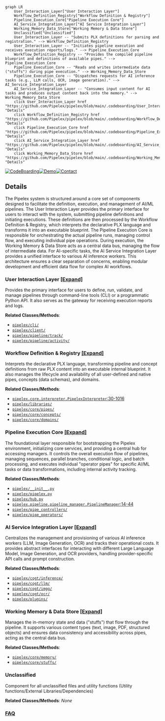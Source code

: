 ```mermaid
graph LR
    User_Interaction_Layer["User Interaction Layer"]
    Workflow_Definition_Registry["Workflow Definition & Registry"]
    Pipeline_Execution_Core["Pipeline Execution Core"]
    AI_Service_Integration_Layer["AI Service Integration Layer"]
    Working_Memory_Data_Store["Working Memory & Data Store"]
    Unclassified["Unclassified"]
    User_Interaction_Layer -- "Submits PLX definitions for parsing and registration." --> Workflow_Definition_Registry
    User_Interaction_Layer -- "Initiates pipeline execution and receives execution reports/logs." --> Pipeline_Execution_Core
    Workflow_Definition_Registry -- "Provides the compiled pipeline blueprint and definitions of available pipes." --> Pipeline_Execution_Core
    Pipeline_Execution_Core -- "Reads and writes intermediate data ("stuffs") during pipe execution." --> Working_Memory_Data_Store
    Pipeline_Execution_Core -- "Dispatches requests for AI inference tasks (e.g., LLM calls, OCR, image generation)." --> AI_Service_Integration_Layer
    AI_Service_Integration_Layer -- "Consumes input content for AI tasks and produces output content back into the memory." --> Working_Memory_Data_Store
    click User_Interaction_Layer href "https://github.com/Pipelex/pipelex/blob/main/.codeboarding/User_Interaction_Layer.md" "Details"
    click Workflow_Definition_Registry href "https://github.com/Pipelex/pipelex/blob/main/.codeboarding/Workflow_Definition_Registry.md" "Details"
    click Pipeline_Execution_Core href "https://github.com/Pipelex/pipelex/blob/main/.codeboarding/Pipeline_Execution_Core.md" "Details"
    click AI_Service_Integration_Layer href "https://github.com/Pipelex/pipelex/blob/main/.codeboarding/AI_Service_Integration_Layer.md" "Details"
    click Working_Memory_Data_Store href "https://github.com/Pipelex/pipelex/blob/main/.codeboarding/Working_Memory_Data_Store.md" "Details"
```

[![CodeBoarding](https://img.shields.io/badge/Generated%20by-CodeBoarding-9cf?style=flat-square)](https://github.com/CodeBoarding/CodeBoarding)[![Demo](https://img.shields.io/badge/Try%20our-Demo-blue?style=flat-square)](https://www.codeboarding.org/diagrams)[![Contact](https://img.shields.io/badge/Contact%20us%20-%20contact@codeboarding.org-lightgrey?style=flat-square)](mailto:contact@codeboarding.org)

## Details

The Pipelex system is structured around a core set of components designed to facilitate the definition, execution, and management of AI/ML pipelines. The User Interaction Layer provides the primary interface for users to interact with the system, submitting pipeline definitions and initiating executions. These definitions are then processed by the Workflow Definition & Registry, which interprets the declarative PLX language and transforms it into an executable blueprint. The Pipeline Execution Core is responsible for orchestrating the actual pipeline runs, managing control flow, and executing individual pipe operations. During execution, the Working Memory & Data Store acts as a central data bus, managing the flow of intermediate data. For AI-specific tasks, the AI Service Integration Layer provides a unified interface to various AI inference workers. This architecture ensures a clear separation of concerns, enabling modular development and efficient data flow for complex AI workflows.

### User Interaction Layer [[Expand]](./User_Interaction_Layer.md)
Provides the primary interface for users to define, run, validate, and manage pipelines through command-line tools (CLI) or a programmatic Python API. It also serves as the gateway for receiving execution reports and logs.


**Related Classes/Methods**:

- <a href="https://github.com/Pipelex/pipelex/blob/main/pipelex/cli/" target="_blank" rel="noopener noreferrer">`pipelex/cli/`</a>
- <a href="https://github.com/Pipelex/pipelex/blob/main/pipelex/client/" target="_blank" rel="noopener noreferrer">`pipelex/client/`</a>
- <a href="https://github.com/Pipelex/pipelex/blob/main/pipelex/pipeline/track/" target="_blank" rel="noopener noreferrer">`pipelex/pipeline/track/`</a>
- <a href="https://github.com/Pipelex/pipelex/blob/main/pipelex/pipeline/activity/" target="_blank" rel="noopener noreferrer">`pipelex/pipeline/activity/`</a>


### Workflow Definition & Registry [[Expand]](./Workflow_Definition_Registry.md)
Interprets the declarative PLX language, transforming pipeline and concept definitions from raw PLX content into an executable internal blueprint. It also manages the lifecycle and availability of all user-defined and native pipes, concepts (data schemas), and domains.


**Related Classes/Methods**:

- <a href="https://github.com/Pipelex/pipelex/blob/main/pipelex/core/interpreter.py#L30-L1016" target="_blank" rel="noopener noreferrer">`pipelex.core.interpreter.PipelexInterpreter`:30-1016</a>
- <a href="https://github.com/Pipelex/pipelex/blob/main/pipelex/libraries/" target="_blank" rel="noopener noreferrer">`pipelex/libraries/`</a>
- <a href="https://github.com/Pipelex/pipelex/blob/main/pipelex/core/pipes/" target="_blank" rel="noopener noreferrer">`pipelex/core/pipes/`</a>
- <a href="https://github.com/Pipelex/pipelex/blob/main/pipelex/core/concepts/" target="_blank" rel="noopener noreferrer">`pipelex/core/concepts/`</a>
- <a href="https://github.com/Pipelex/pipelex/blob/main/pipelex/core/domains/" target="_blank" rel="noopener noreferrer">`pipelex/core/domains/`</a>


### Pipeline Execution Core [[Expand]](./Pipeline_Execution_Core.md)
The foundational layer responsible for bootstrapping the Pipelex environment, initializing core services, and providing a central hub for accessing managers. It controls the overall execution flow of pipelines, managing sequences, parallel branches, conditional logic, and batch processing, and executes individual "operator pipes" for specific AI/ML tasks or data transformations, including internal activity tracking.


**Related Classes/Methods**:

- <a href="https://github.com/Pipelex/pipelex/blob/main/pipelex/__init__.py" target="_blank" rel="noopener noreferrer">`pipelex/__init__.py`</a>
- <a href="https://github.com/Pipelex/pipelex/blob/main/pipelex/pipelex.py" target="_blank" rel="noopener noreferrer">`pipelex/pipelex.py`</a>
- <a href="https://github.com/Pipelex/pipelex/blob/main/pipelex/hub.py" target="_blank" rel="noopener noreferrer">`pipelex/hub.py`</a>
- <a href="https://github.com/Pipelex/pipelex/blob/main/pipelex/pipeline/pipeline_manager.py#L14-L44" target="_blank" rel="noopener noreferrer">`pipelex.pipeline.pipeline_manager.PipelineManager`:14-44</a>
- <a href="https://github.com/Pipelex/pipelex/blob/main/pipelex/pipe_controllers/" target="_blank" rel="noopener noreferrer">`pipelex/pipe_controllers/`</a>
- <a href="https://github.com/Pipelex/pipelex/blob/main/pipelex/pipe_operators/" target="_blank" rel="noopener noreferrer">`pipelex/pipe_operators/`</a>


### AI Service Integration Layer [[Expand]](./AI_Service_Integration_Layer.md)
Centralizes the management and provisioning of various AI inference workers (LLM, Image Generation, OCR) and tracks their operational costs. It provides abstract interfaces for interacting with different Large Language Model, Image Generation, and OCR providers, handling provider-specific API calls and prompt construction.


**Related Classes/Methods**:

- <a href="https://github.com/Pipelex/pipelex/blob/main/pipelex/cogt/inference/" target="_blank" rel="noopener noreferrer">`pipelex/cogt/inference/`</a>
- <a href="https://github.com/Pipelex/pipelex/blob/main/pipelex/cogt/llm/" target="_blank" rel="noopener noreferrer">`pipelex/cogt/llm/`</a>
- <a href="https://github.com/Pipelex/pipelex/blob/main/pipelex/cogt/imgg/" target="_blank" rel="noopener noreferrer">`pipelex/cogt/imgg/`</a>
- <a href="https://github.com/Pipelex/pipelex/blob/main/pipelex/cogt/ocr/" target="_blank" rel="noopener noreferrer">`pipelex/cogt/ocr/`</a>
- <a href="https://github.com/Pipelex/pipelex/blob/main/pipelex/plugins/" target="_blank" rel="noopener noreferrer">`pipelex/plugins/`</a>


### Working Memory & Data Store [[Expand]](./Working_Memory_Data_Store.md)
Manages the in-memory state and data ("stuffs") that flow through the pipeline. It supports various content types (text, image, PDF, structured objects) and ensures data consistency and accessibility across pipes, acting as the central data bus.


**Related Classes/Methods**:

- <a href="https://github.com/Pipelex/pipelex/blob/main/pipelex/core/memory/" target="_blank" rel="noopener noreferrer">`pipelex/core/memory/`</a>
- <a href="https://github.com/Pipelex/pipelex/blob/main/pipelex/core/stuffs/" target="_blank" rel="noopener noreferrer">`pipelex/core/stuffs/`</a>


### Unclassified
Component for all unclassified files and utility functions (Utility functions/External Libraries/Dependencies)


**Related Classes/Methods**: _None_



### [FAQ](https://github.com/CodeBoarding/GeneratedOnBoardings/tree/main?tab=readme-ov-file#faq)
